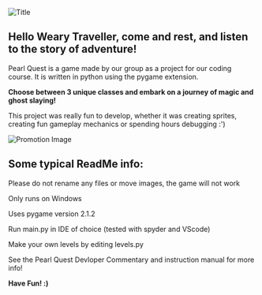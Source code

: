 ![Title](https://cdn.discordapp.com/attachments/652512903655850008/1074798292430508144/Title.png)

## Hello Weary Traveller, come and rest, and listen to the story of adventure!

Pearl Quest is a game made by our group as a project for our coding course. It is written in python using the pygame extension.

**Choose between 3 unique classes and embark on a journey of magic and ghost slaying!**

This project was really fun to develop, whether it was creating sprites, creating fun gameplay mechanics or spending hours debugging :')



![Promotion Image](https://cdn.discordapp.com/attachments/652512903655850008/1074802134173892637/promotion.png)
## Some typical ReadMe info:

Please do not rename any files or move images, the game will not work

Only runs on Windows

Uses pygame version 2.1.2

Run main.py in IDE of choice (tested with spyder and VScode)

Make your own levels by editing levels.py


See the Pearl Quest Devloper Commentary and instruction manual for more info!


**Have Fun! :)**


